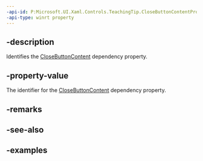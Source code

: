 ```yaml
---
-api-id: P:Microsoft.UI.Xaml.Controls.TeachingTip.CloseButtonContentProperty
-api-type: winrt property
---
```


## -description

Identifies the [CloseButtonContent](teachingtip_closebuttoncontent.md) dependency property.

## -property-value

The identifier for the [CloseButtonContent](teachingtip_closebuttoncontent.md) dependency property.

## -remarks

## -see-also

## -examples

